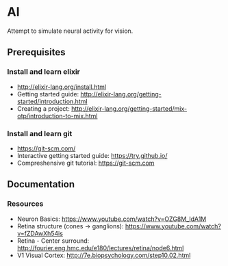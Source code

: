 # AI

Attempt to simulate neural activity for vision.

## Prerequisites

### Install and learn elixir
* http://elixir-lang.org/install.html
* Getting started guide: http://elixir-lang.org/getting-started/introduction.html
* Creating a project: http://elixir-lang.org/getting-started/mix-otp/introduction-to-mix.html

### Install and learn git
* https://git-scm.com/
* Interactive getting started guide: https://try.github.io/
* Compreshensive git tutorial: https://git-scm.com

## Documentation

### Resources

* Neuron Basics: https://www.youtube.com/watch?v=OZG8M_ldA1M
* Retina structure (cones -> ganglions): https://www.youtube.com/watch?v=fZDAwXh54is
* Retina - Center surround: http://fourier.eng.hmc.edu/e180/lectures/retina/node6.html
* V1 Visual Cortex: http://7e.biopsychology.com/step10.02.html

